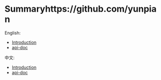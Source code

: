 # Summaryhttps://github.com/yunpian

English:
* [Introduction](en/readme.md)
* [api-doc](en/api-doc.md)

中文:
* [Introduction](zh-cn/readme.md)
* [api-doc](zh-cn/api-doc.md)
